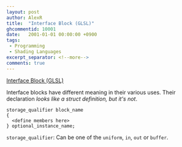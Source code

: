 ```yaml
---
layout: post
author: AlexR
title:  "Interface Block (GLSL)"
ghcommentid: 10001
date:   2001-01-01 00:00:00 +0900
tags:
 - Programming
 - Shading Languages
excerpt_separator: <!--more-->
comments: true
---
```


[Interface Block (GLSL)](https://www.khronos.org/opengl/wiki/Interface_Block_(GLSL))

Interface blocks have different meaning in their various uses. Their declaration *looks like a struct definition, but it's not*.
```
storage_qualifier block_name
{
  <define members here>
} optional_instance_name;
```

`storage_qualifier`: Can be one of the `uniform`, `in`, `out` or `buffer`.

